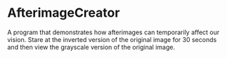 # AfterimageCreator
A program that demonstrates how afterimages can temporarily affect our vision.
Stare at the inverted version of the original image for 30 seconds and then view the grayscale
version of the original image.
